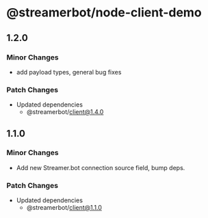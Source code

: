 # @streamerbot/node-client-demo

## 1.2.0

### Minor Changes

- add payload types, general bug fixes

### Patch Changes

- Updated dependencies
  - @streamerbot/client@1.4.0

## 1.1.0

### Minor Changes

- Add new Streamer.bot connection source field, bump deps.

### Patch Changes

- Updated dependencies
  - @streamerbot/client@1.1.0
